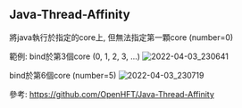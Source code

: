 ## Java-Thread-Affinity

將java執行於指定的core上, 但無法指定第一顆core (number=0)

範例:
bind於第3個core (0, 1, 2, 3, ...)
![2022-04-03_230641](https://user-images.githubusercontent.com/60567753/161434545-2cbe2847-5d58-4c4e-87b6-cc2b19223e75.jpg)

bind於第6個core (number=5)
![2022-04-03_230719](https://user-images.githubusercontent.com/60567753/161434570-669f4a91-eb80-4bcb-82bd-4d3fe1d47744.jpg)


參考: https://github.com/OpenHFT/Java-Thread-Affinity

